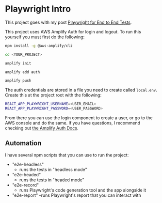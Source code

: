 # Playwright Intro

This project goes with my post [Playwright for End to End Tests]().

This project uses AWS Amplify Auth for login and logout. To run this yourself you must first do the following:

```bash
npm install -g @aws-amplify/cli

cd <YOUR_PROJECT>

amplify init

amplify add auth

amplify push
```

The auth credentials are stored in a file you need to create called `local.env`. Create this at the project root with the following:

```bash
REACT_APP_PLAYWRIGHT_USERNAME=<USER_EMAIL>
REACT_APP_PLAYWRIGHT_PASSWORD=<USER_PASSWORD>
```

From there you can use the login component to create a user, or go to the AWS console and do the same. If you have questions, I recommend checking out [the Amplify Auth Docs](https://docs.amplify.aws/cli/auth/overview/).

## Automation

I have several npm scripts that you can use to run the project:

-   "e2e-headless"
    -   runs the tests in "headless mode"
-   "e2e-headed"
    -   runs the tests in "headed mode"
-   "e2e-record"
    -   runs Playwright's code generation tool and the app alongside it
-   "e2e-report"
    -runs Playwright's report that you can interact with
